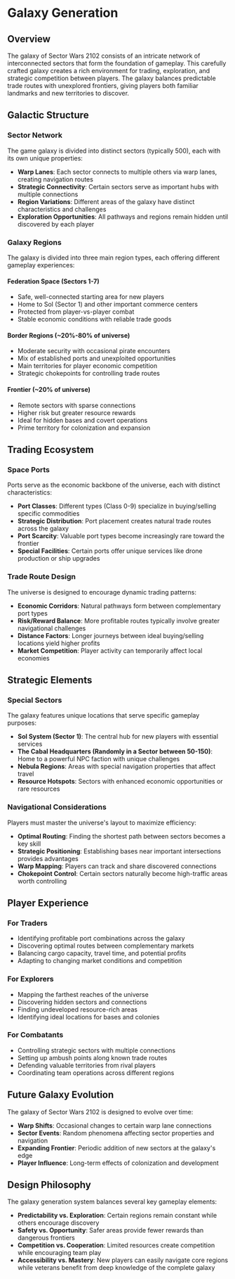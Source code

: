 # Galaxy Generation

## Overview

The galaxy of Sector Wars 2102 consists of an intricate network of interconnected sectors that form the foundation of gameplay. This carefully crafted galaxy creates a rich environment for trading, exploration, and strategic competition between players. The galaxy balances predictable trade routes with unexplored frontiers, giving players both familiar landmarks and new territories to discover.

## Galactic Structure

### Sector Network

The game galaxy is divided into distinct sectors (typically 500), each with its own unique properties:

- **Warp Lanes**: Each sector connects to multiple others via warp lanes, creating navigation routes
- **Strategic Connectivity**: Certain sectors serve as important hubs with multiple connections
- **Region Variations**: Different areas of the galaxy have distinct characteristics and challenges
- **Exploration Opportunities**: All pathways and regions remain hidden until discovered by each player

### Galaxy Regions

The galaxy is divided into three main region types, each offering different gameplay experiences:

#### Federation Space (Sectors 1-7)
- Safe, well-connected starting area for new players
- Home to Sol (Sector 1) and other important commerce centers
- Protected from player-vs-player combat
- Stable economic conditions with reliable trade goods

#### Border Regions (~20%-80% of universe)
- Moderate security with occasional pirate encounters
- Mix of established ports and unexploited opportunities
- Main territories for player economic competition
- Strategic chokepoints for controlling trade routes

#### Frontier (~20% of universe)
- Remote sectors with sparse connections
- Higher risk but greater resource rewards
- Ideal for hidden bases and covert operations
- Prime territory for colonization and expansion

## Trading Ecosystem

### Space Ports

Ports serve as the economic backbone of the universe, each with distinct characteristics:

- **Port Classes**: Different types (Class 0-9) specialize in buying/selling specific commodities
- **Strategic Distribution**: Port placement creates natural trade routes across the galaxy
- **Port Scarcity**: Valuable port types become increasingly rare toward the frontier
- **Special Facilities**: Certain ports offer unique services like drone production or ship upgrades

### Trade Route Design

The universe is designed to encourage dynamic trading patterns:

- **Economic Corridors**: Natural pathways form between complementary port types
- **Risk/Reward Balance**: More profitable routes typically involve greater navigational challenges
- **Distance Factors**: Longer journeys between ideal buying/selling locations yield higher profits
- **Market Competition**: Player activity can temporarily affect local economies

## Strategic Elements

### Special Sectors

The galaxy features unique locations that serve specific gameplay purposes:

- **Sol System (Sector 1)**: The central hub for new players with essential services
- **The Cabal Headquarters (Randomly in a Sector between 50-150)**: Home to a powerful NPC faction with unique challenges
- **Nebula Regions**: Areas with special navigation properties that affect travel
- **Resource Hotspots**: Sectors with enhanced economic opportunities or rare resources

### Navigational Considerations

Players must master the universe's layout to maximize efficiency:

- **Optimal Routing**: Finding the shortest path between sectors becomes a key skill
- **Strategic Positioning**: Establishing bases near important intersections provides advantages
- **Warp Mapping**: Players can track and share discovered connections
- **Chokepoint Control**: Certain sectors naturally become high-traffic areas worth controlling

## Player Experience

### For Traders
- Identifying profitable port combinations across the galaxy
- Discovering optimal routes between complementary markets
- Balancing cargo capacity, travel time, and potential profits
- Adapting to changing market conditions and competition

### For Explorers
- Mapping the farthest reaches of the universe
- Discovering hidden sectors and connections
- Finding undeveloped resource-rich areas
- Identifying ideal locations for bases and colonies

### For Combatants
- Controlling strategic sectors with multiple connections
- Setting up ambush points along known trade routes
- Defending valuable territories from rival players
- Coordinating team operations across different regions

## Future Galaxy Evolution

The galaxy of Sector Wars 2102 is designed to evolve over time:

- **Warp Shifts**: Occasional changes to certain warp lane connections
- **Sector Events**: Random phenomena affecting sector properties and navigation
- **Expanding Frontier**: Periodic addition of new sectors at the galaxy's edge
- **Player Influence**: Long-term effects of colonization and development

## Design Philosophy

The galaxy generation system balances several key gameplay elements:

- **Predictability vs. Exploration**: Certain regions remain constant while others encourage discovery
- **Safety vs. Opportunity**: Safer areas provide fewer rewards than dangerous frontiers
- **Competition vs. Cooperation**: Limited resources create competition while encouraging team play
- **Accessibility vs. Mastery**: New players can easily navigate core regions while veterans benefit from deep knowledge of the complete galaxy